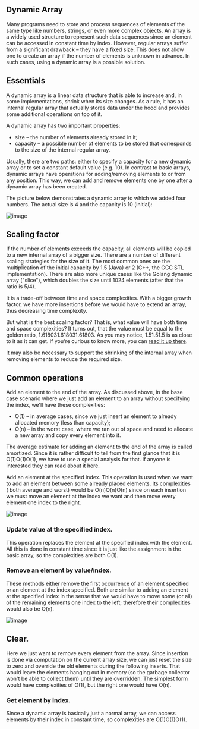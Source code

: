 ## Dynamic Array
Many programs need to store and process sequences of elements of the same type like numbers, strings, or even more complex objects. An array is a widely used structure to represent such data sequences since an element can be accessed in constant time by index. However, regular arrays suffer from a significant drawback – they have a fixed size. This does not allow one to create an array if the number of elements is unknown in advance. In such cases, using a dynamic array is a possible solution.

## Essentials
A dynamic array is a linear data structure that is able to increase and, in some implementations, shrink when its size changes. As a rule, it has an internal regular array that actually stores data under the hood and provides some additional operations on top of it.

A dynamic array has two important properties:
- size – the number of elements already stored in it;
- capacity – a possible number of elements to be stored that corresponds to the size of the internal regular array.

Usually, there are two paths: either to specify a capacity for a new dynamic array or to set a constant default value (e.g. 10). In contrast to basic arrays, dynamic arrays have operations for adding/removing elements to or from any position. This way, we can add and remove elements one by one after a dynamic array has been created.

The picture below demonstrates a dynamic array to which we added four numbers. The actual size is 4 and the capacity is 10 (initial):

![image](https://user-images.githubusercontent.com/92832451/187844627-28690cd7-002a-499b-8cc8-ff1f2de52360.png)


## Scaling factor

If the number of elements exceeds the capacity, all elements will be copied to a new internal array of a bigger size. There are a number of different scaling strategies for the size of it. The most common ones are the multiplication of the initial capacity by 1.5 (Java) or 2 (C++, the GCC STL implementation). There are also more unique cases like the Golang dynamic array ("slice"), which doubles the size until 1024 elements (after that the ratio is 5/4).

It is a trade-off between time and space complexities. With a bigger growth factor, we have more insertions before we would have to extend an array, thus decreasing time complexity.

But what is the best scaling factor? That is, what value will have both time and space complexities? It turns out, that the value must be equal to the golden ratio, 1.618031.618031.61803. As you may notice, 1.51.51.5 is as close to it as it can get. If you're curious to know more, you can [read it up there](https://stackoverflow.com/questions/1100311/what-is-the-ideal-growth-rate-for-a-dynamically-allocated-array).

It may also be necessary to support the shrinking of the internal array when removing elements to reduce the required size.

## Common operations

Add an element to the end of the array. As discussed above, in the base case scenario where we just add an element to an array without specifying the index, we'll have these complexities:

- O(1) – in average cases, since we just insert an element to already allocated memory (less than capacity);
- O(n) – in the worst case, where we ran out of space and need to allocate a new array and copy every element into it.


The average estimate for adding an element to the end of the array is called amortized. Since it is rather difficult to tell from the first glance that it is O(1)O(1)O(1), we have to use a special analysis for that. If anyone is interested they can read about it here.

Add an element at the specified index. This operation is used when we want to add an element between some already placed elements. Its complexities ( both average and worst) would be O(n)O(n)O(n) since on each insertion we must move an element at the index we want and then move every element one index to the right.


![image](https://user-images.githubusercontent.com/92832451/187844866-e511d12d-3d23-488a-93bf-1a89b6ceb2c1.png)


### Update value at the specified index.
This operation replaces the element at the specified index with the element. All this is done in constant time since it is just like the assignment in the basic array, so the complexities are both O(1).

### Remove an element by value/index.
These methods either remove the first occurrence of an element specified or an element at the index specified. Both are similar to adding an element at the specified index in the sense that we would have to move some (or all) of the remaining elements one index to the left; therefore their complexities would also be O(n).

![image](https://user-images.githubusercontent.com/92832451/187844962-62cb626f-ad44-49a9-916b-287a99042832.png)


## Clear. 
Here we just want to remove every element from the array. Since insertion is done via computation on the current array size, we can just reset the size to zero and override the old elements during the following inserts. That would leave the elements hanging out in memory (so the garbage collector won't be able to collect them) until they are overridden. The simplest form would have complexities of O(1), but the right one would have O(n).

### Get element by index. 
Since a dynamic array is basically just a normal array, we can access elements by their index in constant time, so complexities are O(1)O(1)O(1).











